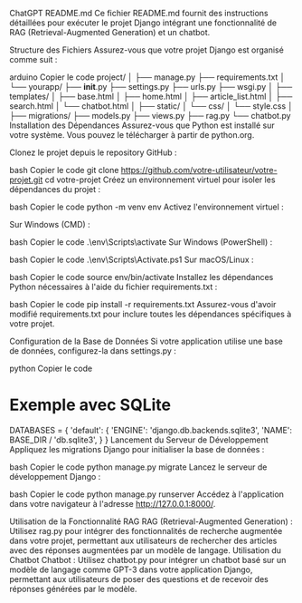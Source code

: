 
ChatGPT
README.md
Ce fichier README.md fournit des instructions détaillées pour exécuter le projet Django intégrant une fonctionnalité de RAG (Retrieval-Augmented Generation) et un chatbot.

Structure des Fichiers
Assurez-vous que votre projet Django est organisé comme suit :

arduino
Copier le code
project/
│
├── manage.py
├── requirements.txt
│
└── yourapp/
    ├── __init__.py
    ├── settings.py
    ├── urls.py
    ├── wsgi.py
    │
    ├── templates/
    │   ├── base.html
    │   ├── home.html
    │   ├── article_list.html
    │   ├── search.html
    │   └── chatbot.html
    │
    ├── static/
    │   └── css/
    │       └── style.css
    │
    ├── migrations/
    ├── models.py
    ├── views.py
    ├── rag.py
    └── chatbot.py
Installation des Dépendances
Assurez-vous que Python est installé sur votre système. Vous pouvez le télécharger à partir de python.org.

Clonez le projet depuis le repository GitHub :

bash
Copier le code
git clone https://github.com/votre-utilisateur/votre-projet.git
cd votre-projet
Créez un environnement virtuel pour isoler les dépendances du projet :

bash
Copier le code
python -m venv env
Activez l'environnement virtuel :

Sur Windows (CMD) :

bash
Copier le code
.\env\Scripts\activate
Sur Windows (PowerShell) :

bash
Copier le code
.\env\Scripts\Activate.ps1
Sur macOS/Linux :

bash
Copier le code
source env/bin/activate
Installez les dépendances Python nécessaires à l'aide du fichier requirements.txt :

bash
Copier le code
pip install -r requirements.txt
Assurez-vous d'avoir modifié requirements.txt pour inclure toutes les dépendances spécifiques à votre projet.

Configuration de la Base de Données
Si votre application utilise une base de données, configurez-la dans settings.py :

python
Copier le code
# Exemple avec SQLite
DATABASES = {
    'default': {
        'ENGINE': 'django.db.backends.sqlite3',
        'NAME': BASE_DIR / 'db.sqlite3',
    }
}
Lancement du Serveur de Développement
Appliquez les migrations Django pour initialiser la base de données :

bash
Copier le code
python manage.py migrate
Lancez le serveur de développement Django :

bash
Copier le code
python manage.py runserver
Accédez à l'application dans votre navigateur à l'adresse http://127.0.0.1:8000/.

Utilisation de la Fonctionnalité RAG
RAG (Retrieval-Augmented Generation) : Utilisez rag.py pour intégrer des fonctionnalités de recherche augmentée dans votre projet, permettant aux utilisateurs de rechercher des articles avec des réponses augmentées par un modèle de langage.
Utilisation du Chatbot
Chatbot : Utilisez chatbot.py pour intégrer un chatbot basé sur un modèle de langage comme GPT-3 dans votre application Django, permettant aux utilisateurs de poser des questions et de recevoir des réponses générées par le modèle.
